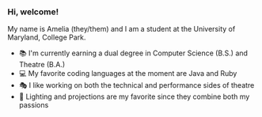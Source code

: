 ### Hi, welcome! 

My name is Amelia (they/them) and I am a student at the University of Maryland, College Park.
- 📚 I'm currently earning a dual degree in Computer Science (B.S.) and Theatre (B.A.)
- 💻 My favorite coding languages at the moment are Java and Ruby
- 🎭 I like working on both the technical and performance sides of theatre
- 🔦 Lighting and projections are my favorite since they combine both my passions

<!--
**ameliatalbot/ameliatalbot** is a ✨ _special_ ✨ repository because its `README.md` (this file) appears on your GitHub profile.

Here are some ideas to get you started:

- 🔭 I’m currently working on ...
- 🌱 I’m currently learning ...
- 👯 I’m looking to collaborate on ...
- 🤔 I’m looking for help with ...
- 💬 Ask me about ...
- 📫 How to reach me: ...
- 😄 Pronouns: ...
- ⚡ Fun fact: ...
-->

